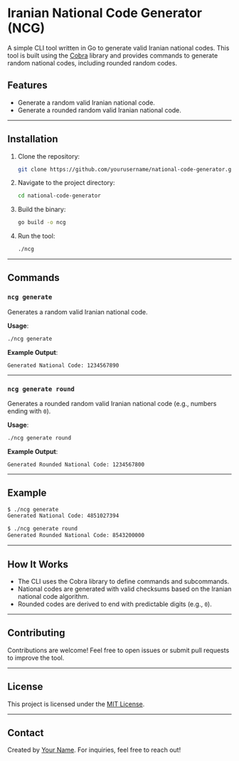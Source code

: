 
# Iranian National Code Generator (NCG)

A simple CLI tool written in Go to generate valid Iranian national codes. This tool is built using the [Cobra](https://github.com/spf13/cobra) library and provides commands to generate random national codes, including rounded random codes.

## Features
- Generate a random valid Iranian national code.
- Generate a rounded random valid Iranian national code.

---

## Installation

1. Clone the repository:
   ```bash
   git clone https://github.com/yourusername/national-code-generator.git
   ```
2. Navigate to the project directory:
   ```bash
   cd national-code-generator
   ```
3. Build the binary:
   ```bash
   go build -o ncg
   ```
4. Run the tool:
   ```bash
   ./ncg
   ```

---

## Commands

### `ncg generate`
Generates a random valid Iranian national code.

**Usage**:
```bash
./ncg generate
```

**Example Output**:
```
Generated National Code: 1234567890
```

---

### `ncg generate round`
Generates a rounded random valid Iranian national code (e.g., numbers ending with `0`).

**Usage**:
```bash
./ncg generate round
```

**Example Output**:
```
Generated Rounded National Code: 1234567800
```

---

## Example
```bash
$ ./ncg generate
Generated National Code: 4851027394

$ ./ncg generate round
Generated Rounded National Code: 8543200000
```

---

## How It Works
- The CLI uses the Cobra library to define commands and subcommands.
- National codes are generated with valid checksums based on the Iranian national code algorithm.
- Rounded codes are derived to end with predictable digits (e.g., `0`).

---

## Contributing
Contributions are welcome! Feel free to open issues or submit pull requests to improve the tool.

---

## License
This project is licensed under the [MIT License](LICENSE).

---

## Contact
Created by [Your Name](https://github.com/yourusername). For inquiries, feel free to reach out!
